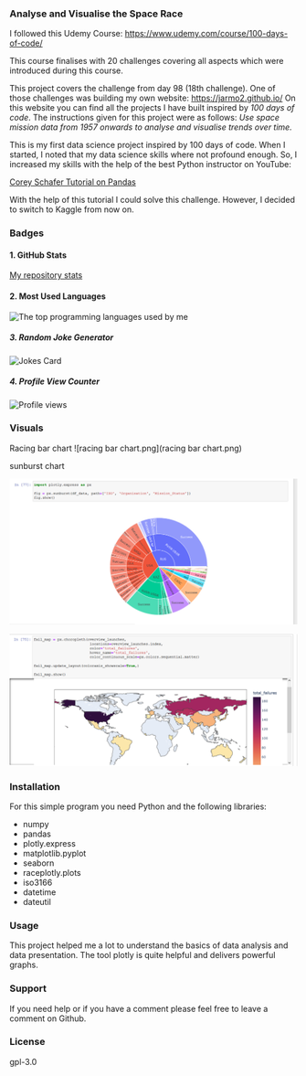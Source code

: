 ### Analyse and Visualise the Space Race

I followed this Udemy Course: https://www.udemy.com/course/100-days-of-code/

This course finalises with 20 challenges covering all aspects which were introduced during this course.

This project covers the challenge from day 98 (18th challenge). One of those challenges was building my own website:
https://jarmo2.github.io/ 
On this website you can find all the projects I have built inspired by _100 days of code_.
The instructions given for this project were as follows:
_Use space mission data from 1957 onwards to analyse and visualise trends over time._

This is my first data science project inspired by 100 days of code. When I started, I noted that my data science skills where not profound enough.
So, I increased my skills with the help of the best Python instructor on YouTube: 

[Corey Schafer Tutorial on Pandas](https://youtube.com/playlist?list=PL-osiE80TeTsWmV9i9c58mdDCSskIFdDS)

With the help of this tutorial I could solve this challenge. However, I decided to switch to Kaggle from now on.

### Badges

#### 1. GitHub Stats
[My repository stats](https://github-readme-stats.vercel.app/api?username=Jarmo2&show_icons=true)
#### 2. Most Used Languages
![The top programming languages used by me](https://github-readme-stats.vercel.app/api/top-langs/?username=Jarmo2&theme=blue-green)

##### 3. Random Joke Generator
![Jokes Card](https://readme-jokes.vercel.app/api)

##### 4. Profile View Counter
![Profile views](https://komarev.com/ghpvc/?username=Jarmo2)

### Visuals

Racing bar chart
![racing bar chart.png](racing bar chart.png)


sunburst chart

![sunburst.png](sunburst.png)

![choropleth.png](choropleth.png)


### Installation

For this simple program you need Python and the following libraries:

- numpy
- pandas
- plotly.express
- matplotlib.pyplot
- seaborn
- raceplotly.plots
- iso3166
- datetime
- dateutil

### Usage

This project helped me a lot to understand the basics of data analysis and data presentation. The tool plotly is quite helpful and delivers powerful graphs.

### Support

If you need help or if you have a comment please feel free to leave a comment on Github.


### License

gpl-3.0
